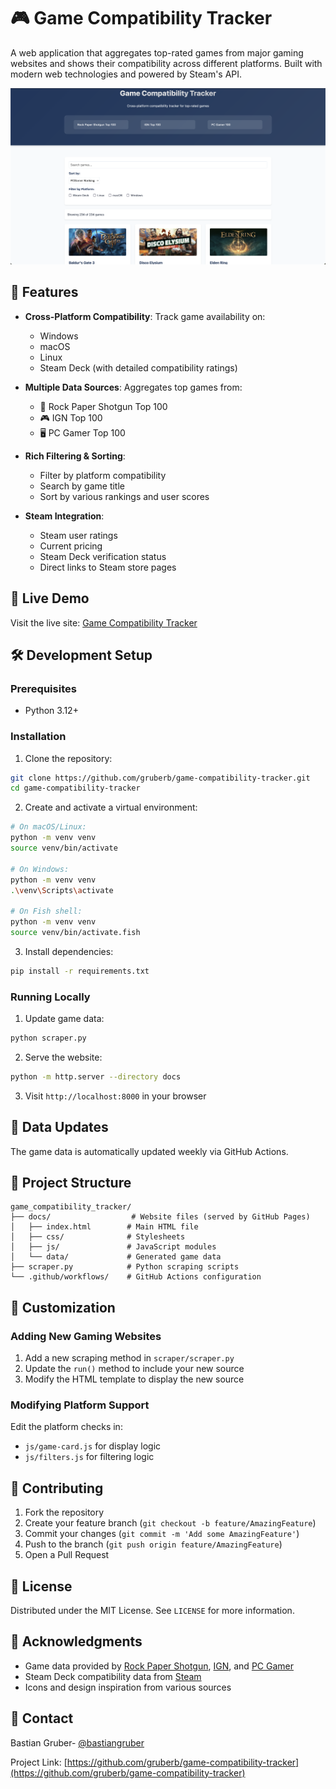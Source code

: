 # 🎮 Game Compatibility Tracker

A web application that aggregates top-rated games from major gaming websites and shows their compatibility across different platforms. Built with modern web technologies and powered by Steam's API.

![Game Compatibility Tracker Screenshot](docs/images/screenshot.png)

## 🌟 Features

- **Cross-Platform Compatibility**: Track game availability on:
  - Windows
  - macOS
  - Linux
  - Steam Deck (with detailed compatibility ratings)

- **Multiple Data Sources**: Aggregates top games from:
  - 🎲 Rock Paper Shotgun Top 100
  - 🎮 IGN Top 100
  - 🖥️ PC Gamer Top 100

- **Rich Filtering & Sorting**:
  - Filter by platform compatibility
  - Search by game title
  - Sort by various rankings and user scores

- **Steam Integration**:
  - Steam user ratings
  - Current pricing
  - Steam Deck verification status
  - Direct links to Steam store pages

## 🚀 Live Demo

Visit the live site: [Game Compatibility Tracker](https://gruberb.github.io/game-compatibility-tracker)

## 🛠️ Development Setup

### Prerequisites

- Python 3.12+

### Installation

1. Clone the repository:
```bash
git clone https://github.com/gruberb/game-compatibility-tracker.git
cd game-compatibility-tracker
```

2. Create and activate a virtual environment:
```bash
# On macOS/Linux:
python -m venv venv
source venv/bin/activate

# On Windows:
python -m venv venv
.\venv\Scripts\activate

# On Fish shell:
python -m venv venv
source venv/bin/activate.fish
```

3. Install dependencies:
```bash
pip install -r requirements.txt
```

### Running Locally

1. Update game data:
```bash
python scraper.py
```

2. Serve the website:
```bash
python -m http.server --directory docs
```

3. Visit `http://localhost:8000` in your browser

## 🔄 Data Updates

The game data is automatically updated weekly via GitHub Actions.


## 📁 Project Structure

```
game_compatibility_tracker/
├── docs/                  # Website files (served by GitHub Pages)
│   ├── index.html        # Main HTML file
│   ├── css/              # Stylesheets
│   ├── js/               # JavaScript modules
│   └── data/             # Generated game data
├── scraper.py            # Python scraping scripts
└── .github/workflows/    # GitHub Actions configuration
```

## 🔧 Customization

### Adding New Gaming Websites

1. Add a new scraping method in `scraper/scraper.py`
2. Update the `run()` method to include your new source
3. Modify the HTML template to display the new source

### Modifying Platform Support

Edit the platform checks in:
- `js/game-card.js` for display logic
- `js/filters.js` for filtering logic

## 🤝 Contributing

1. Fork the repository
2. Create your feature branch (`git checkout -b feature/AmazingFeature`)
3. Commit your changes (`git commit -m 'Add some AmazingFeature'`)
4. Push to the branch (`git push origin feature/AmazingFeature`)
5. Open a Pull Request

## 📃 License

Distributed under the MIT License. See `LICENSE` for more information.

## 🙏 Acknowledgments

- Game data provided by [Rock Paper Shotgun](https://www.rockpapershotgun.com), [IGN](https://www.ign.com), and [PC Gamer](https://www.pcgamer.com)
- Steam Deck compatibility data from [Steam](https://store.steampowered.com)
- Icons and design inspiration from various sources

## 📧 Contact

Bastian Gruber- [@bastiangruber](https://bsky.app/profile/bastiangruber.bsky.social)

Project Link: [https://github.com/gruberb/game-compatibility-tracker](https://github.com/gruberb/game-compatibility-tracker)
